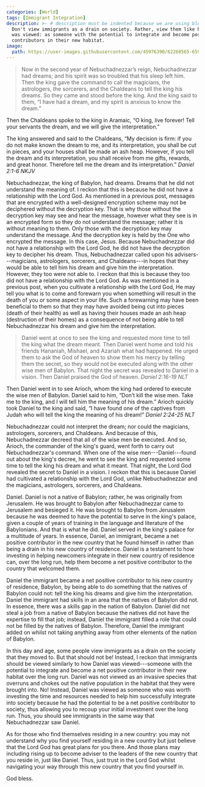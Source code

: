 ```yaml
---
categories: [World]
tags: [Immigrant Integration]
description: >- # description must be indented because we are using block scalar
  Don't view immigrants as a drain on society. Rather, view them like how Daniel
  was viewed: as someone with the potential to integrate and become positive
  contributors in their new habitat.
image:
  path: https://user-images.githubusercontent.com/45976390/62260565-6597bc80-b3e0-11e9-883c-1763e4fbe297.jpg
---
```


> Now in the second year of Nebuchadnezzar’s reign, Nebuchadnezzar had dreams;
and his spirit was so troubled that his sleep left him. Then the king gave the
command to call the magicians, the astrologers, the sorcerers, and the Chaldeans
to tell the king his dreams. So they came and stood before the king. And the
king said to them, “I have had a dream, and my spirit is anxious to know the
dream.”
>
Then the Chaldeans spoke to the king in Aramaic, “O king, live forever! Tell
your servants the dream, and we will give the interpretation.”
>
The king answered and said to the Chaldeans, “My decision is firm: if you do not
make known the dream to me, and its interpretation, you shall be cut in pieces,
and your houses shall be made an ash heap. However, if you tell the dream and
its interpretation, you shall receive from me gifts, rewards, and great honor.
Therefore tell me the dream and its interpretation.” <cite>Daniel 2:1-6
NKJV</cite>

Nebuchadnezzar, the king of Babylon, had dreams. Dreams that he did not
understand the meaning of. I reckon that this is because he did not have a
relationship with the Lord God. As mentioned in a previous post, messages
that are encrypted with a well-designed encryption scheme may not be deciphered
without the decryption key. That is why those without the decryption key may see
and hear the message, however what they see is in an encrypted form so they do
not understand the message; rather it is without meaning to them. Only those
with the decryption key may understand the message. And the decryption key is
held by the One who encrypted the message. In this case, Jesus. Because
Nebuchadnezzar did not have a relationship with the Lord God, he did not have
the decryption key to decipher his dream. Thus, Nebuchadnezzar called upon his
advisers---magicians, astrologers, sorcerers, and Chaldeans---in hopes that they
would be able to tell him his dream and give him the interpretation. However,
they too were not able to. I reckon that this is because they too did not have a
relationship with the Lord God. As was mentioned in a previous post, when you
cultivate a relationship with the Lord God, He may tell you what is to come and
forewarn you when something will result in the death of you or some aspect in
your life. Such a forewarning may have been beneficial to them so that they may
have avoided being cut into pieces (death of their health) as well as having
their houses made an ash heap (destruction of their homes) as a consequence of
not being able to tell Nebuchadnezzar his dream and give him the interpretation.

> Daniel went at once to see the king and requested more time to tell the king
what the dream meant. Then Daniel went home and told his friends Hananiah,
Mishael, and Azariah what had happened. He urged them to ask the God of heaven
to show them his mercy by telling them the secret, so they would not be executed
along with the other wise men of Babylon. That night the secret was revealed to
Daniel in a vision. Then Daniel praised the God of heaven. <cite>Daniel 2:16-19
NLT</cite>
>
Then Daniel went in to see Arioch, whom the king had ordered to execute the wise
men of Babylon. Daniel said to him, “Don’t kill the wise men. Take me to the
king, and I will tell him the meaning of his dream.” Arioch quickly took Daniel
to the king and said, “I have found one of the captives from Judah who will tell
the king the meaning of his dream!” <cite>Daniel 2:24-25 NLT</cite>

Nebuchadnezzar could not interpret the dream; nor could the magicians,
astrologers, sorcerers, and Chaldeans. And because of this, Nebuchadnezzar
decreed that all of the wise men be executed. And so, Arioch, the commander of
the king's guard, went forth to carry out Nebuchadnezzar's command. When one of
the wise men---Daniel---found out about the king's decree, he went to see the
king and requested some time to tell the king his dream and what it meant. That
night, the Lord God revealed the secret to Daniel in a vision. I reckon that
this is because Daniel had cultivated a relationship with the Lord God, unlike
Nebuchadnezzar and the magicians, astrologers, sorcerers, and Chaldeans.

Daniel. Daniel is not a native of Babylon; rather, he was originally from
Jerusalem. He was brought to Babylon after Nebuchadnezzar came to Jerusalem and
besieged it. He was brought to Babylon from Jerusalem because he was deemed to
have the potential to serve in the king's palace, given a couple of years of
training in the language and literature of the Babylonians. And that is what he
did. Daniel served in the king's palace for a multitude of years. In essence,
Daniel, an immigrant, became a net positive contributor in the new country that
he found himself in rather than being a drain in his new country of residence.
Daniel is a testament to how investing in helping newcomers integrate in their
new country of residence can, over the long run, help them become a net positive
contributor to the country that welcomed them.

Daniel the immigrant became a net positive contributor to his new country of
residence, Babylon, by being able to do something that the natives of Babylon
could not: tell the king his dreams and give him the interpretation. Daniel the
immigrant had skills in an area that the natives of Babylon did not. In essence,
there was a skills gap in the nation of Babylon. Daniel did not steal a job from
a native of Babylon because the natives did not have the expertise to fill that
job; instead, Daniel the immigrant filled a role that could not be filled by the
natives of Babylon. Therefore, Daniel the immigrant added on whilst not taking
anything away from other elements of the nation of Babylon.

In this day and age, some people view immigrants as a drain on the society that
they moved to. But that should not be! Instead, I reckon that immigrants
should be viewed similarly to how Daniel was viewed---someone with the potential
to integrate and become a net positive contributor in their new habitat over the
long run. Daniel was not viewed as an invasive species that overruns and chokes
out the native population in the habitat that they were brought into. No!
Instead, Daniel was viewed as someone who was worth investing the time and
resources needed to help him successfully integrate into society because he had
the potential to be a net positive contributor to society, thus allowing you to
recoup your initial investment over the long run. Thus, you should see
immigrants in the same way that Nebuchadnezzar saw Daniel.

As for those who find themselves residing in a new country: you may not
understand why you find yourself residing in a new country but just believe that
the Lord God has great plans for you there. And those plans may including rising
up to become adviser to the leaders of the new country that you reside in, just
like Daniel. Thus, just trust in the Lord God whilst navigating your way through
this new country that you find yourself in.

God bless.
